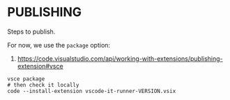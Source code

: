 # PUBLISHING

Steps to publish.

For now, we use the `package` option:

1. https://code.visualstudio.com/api/working-with-extensions/publishing-extension#vsce


```
vsce package
# then check it locally
code --install-extension vscode-it-runner-VERSION.vsix
```